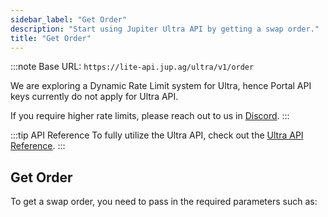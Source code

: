 ```yaml
---
sidebar_label: "Get Order"
description: "Start using Jupiter Ultra API by getting a swap order."
title: "Get Order"
---
```


<head>
    <title>Get Order</title>
    <meta name="twitter:card" content="summary" />
</head>

:::note
Base URL: `https://lite-api.jup.ag/ultra/v1/order`

We are exploring a Dynamic Rate Limit system for Ultra, hence Portal API keys currently do not apply for Ultra API.

If you require higher rate limits, please reach out to us in [Discord](https://discord.gg/jup).
:::

:::tip API Reference
To fully utilize the Ultra API, check out the [Ultra API Reference](/docs/api/ultra-api/order.api.mdx).
:::

## Get Order

To get a swap order, you need to pass in the required parameters such as: